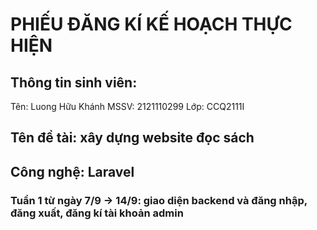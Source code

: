 # PHIẾU ĐĂNG KÍ KẾ HOẠCH THỰC HIỆN
## Thông tin sinh viên:
Tên: Luong Hữu Khánh
MSSV: 2121110299
Lớp: CCQ2111I
## Tên đề tài: xây dựng website đọc sách
## Công nghệ: Laravel
### Tuần 1 từ ngày 7/9 -> 14/9: giao diện backend và đăng nhập, đăng xuất, đăng kí tài khoản admin 